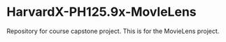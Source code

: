 # HarvardX-PH125.9x-MovleLens
Repository for course capstone project. This is for the MovieLens project.
